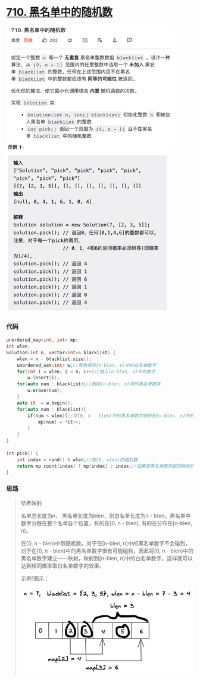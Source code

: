 # [710. 黑名单中的随机数](https://leetcode.cn/problems/random-pick-with-blacklist/)

<img src="https://raw.githubusercontent.com/damenshi/myImage/main/img/image-20220704200031751.png" alt="image-20220704200031751" style="zoom:50%;" />

<img src="https://raw.githubusercontent.com/damenshi/myImage/main/img/image-20220704200115227.png" alt="image-20220704200115227" style="zoom:50%;" />

### 代码
```c++
unordered_map<int, int> mp;
int wlen;
Solution(int n, vector<int>& blacklist) {
    wlen = n - blacklist.size();
    unordered_set<int> w;//用来保存[n-blen, n)中的白名单数字
    for(int i = wlen; i < n; i++)//插入[n-blen, n)中的数字
        w.insert(i);
    for(auto num : blacklist){//删除[n-blen, n)中的黑名单数字
        w.erase(num);
    }
    auto it  = w.begin();
    for(auto num : blacklist){
        if(num < wlen){//将[0, n - blen)中的黑名单数字映射到[n-blen, n)中的白名单数字
            mp[num] = *it++;
        }
    }
}

int pick() {
    int index = rand() % wlen;//取[0, wlen)的随机数
    return mp.count(index) ? mp[index] : index;//如果是黑名单数则返回映射的白名单数。否则直接返回
}
```

### 思路
> 哈希映射
>
> 名单总长度为n， 黑名单长度为blen，则白名单长度为n - blen。黑名单中数字分散在整个名单各个位置，有的在[0, n - blen), 有的在分布在[n-blen, n)。
>
> 在[0, n - blen)中取随机数。对于在[n-blen, n)中的黑名单数字不会碰到，对于在[0, n - blen)中的黑名单数字很有可能碰到，因此将[0, n - blen)中的黑名单数字建立一一映射，映射到[n-blen, n)中的白名单数字。这样就可以达到相同概率取白名单数字的效果。
>
> 示例1图示：
>
> ![image-20220704230044637](https://raw.githubusercontent.com/damenshi/myImage/main/img/image-20220704230044637.png)
>
> 